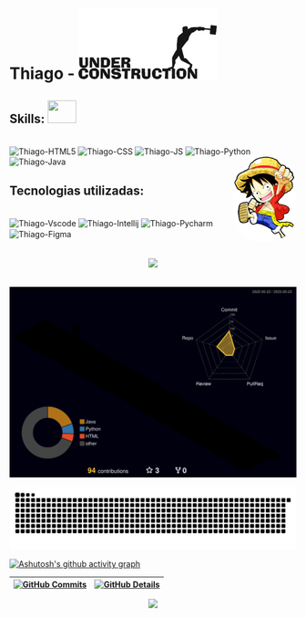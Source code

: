 <h1>Thiago - <img src="/em-construcao.gif"/></h1>
<h2>Skills: <img height="40" width="50" src="http://img.shields.io/static/v1?label=STATUS&message=EM%20DESENVOLVIMENTO&color=GREEN&style=for-the-badge"/></h2>
<div style="display: inline_block"><br>
  <img align="center" alt="Thiago-HTML5" height="40" width="50" src="https://api.iconify.design/devicon:html5.svg">
  <img align="center" alt="Thiago-CSS" height="40" width="50" src="https://api.iconify.design/devicon:css3.svg">
  <img align="center" alt="Thiago-JS" height="40" width="50" src="https://api.iconify.design/devicon:javascript.svg">
  <img align="center" alt="Thiago-Python" height="40" width="50" src="https://api.iconify.design/devicon:python.svg">
  <img align="center" alt="Thiago-Java" height="40" width="50" src="https://api.iconify.design/devicon:java.svg">
    
  <img align="right" alt="Thiago-Luffy" height="150" style="border-radius: 50px;" src="https://github.com/ThiagooSG/thiagoosg/blob/main/luffy.png">
</div>
<h2>Tecnologias utilizadas:</h2>
<div style="display: inline_block"><br>
  <img align="center" alt="Thiago-Vscode" height="40" width="50" src="https://api.iconify.design/devicon:vscode.svg">
  <img align="center" alt="Thiago-Intellij" height="40" width="50" src="https://api.iconify.design/devicon:intellij.svg">
  <img align="center" alt="Thiago-Pycharm" height="40" width="50" src="https://api.iconify.design/devicon:pycharm.svg">
  <img align="center" alt="Thiago-Figma" height="40" width="50" src="https://api.iconify.design/devicon:figma.svg">
</div>  
<br><br>

<div align="center" >
<img src="https://github-profile-trophy.vercel.app/?username=ThiagooSG&row=1&column=6&theme=dracula&margin-w=15&margin-h=15"/>
  </div>
  <br />

  ![Status](./profile-3d-contrib/profile-night-rainbow.svg)
  
  
 
   ![Snake animation](https://github.com/ThiagooSG/thiagoosg/blob/output/github-contribution-grid-snake.svg)
  

  
  [![Ashutosh's github activity graph](https://github-readme-activity-graph.cyclic.app/graph?username=ThiagooSG&bg_color=red&color=bd93f9&line=bd93f9&point=f1f5f9&area=true&hide_border=true)](https://github.com/ashutosh00710/github-readme-activity-graph)

 | [![GitHub Commits](http://github-profile-summary-cards.vercel.app/api/cards/productive-time?username=ThiagooSG&theme=dracula&utcOffset=-3)](https://github.com/vn7n24fzkq/github-profile-summary-cards) | [![GitHub Details](http://github-profile-summary-cards.vercel.app/api/cards/profile-details?username=ThiagooSG&theme=dracula)](https://github.com/vn7n24fzkq/github-profile-summary-cards) |  
 | ----------- | ----------- |



 

  



 
 
 






 
  
  

  



 <div style="">
   <div align='center'>
<a height="150em" href="http://www.github.com/ThiagooSG">
  <img src="https://github-readme-streak-stats.herokuapp.com/?user=ThiagooSG&stroke=bd93f9&background=171717&ring=3382ed&fire=3382ed&currStreakNum=bd93f9&currStreakLabel=3382ed&sideNums=bd93f9&sideLabels=bd93f9&dates=bd93f9&hide_border=true" /></a>
</div>
 </div>